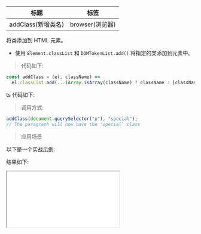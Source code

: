 | 标题               | 标签            |
| ------------------ | --------------- |
| addClass(新增类名) | browser(浏览器) |

将类添加到 HTML 元素。

- 使用 `Element.classList` 和 `DOMTokenList.add()` 将指定的类添加到元素中。

> 代码如下:

```js
const addClass = (el, className) =>
  el.classList.add(...(Array.isArray(className) ? className : [className]));
```

ts 代码如下:

<div class="code-editor" data-url="codes/javascript/ts/add-class.ts" data-language="typescript"></div>

> 调用方式:

```js
addClass(document.querySelector("p"), "special");
// The paragraph will now have the 'special' class
```

> 应用场景

以下是一个实战<a href="codes/javascript/html/add-class.html" target="_blank" rel="noopener noreferrer">示例</a>:

<div class="code-editor" data-url="codes/javascript/html/add-class.html" data-language="html"></div>

结果如下:

<iframe src="codes/javascript/html/add-class.html"></iframe>
